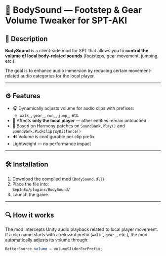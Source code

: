 # 🦶 BodySound — Footstep & Gear Volume Tweaker for SPT-AKI

## 🎯 Description

**BodySound** is a client-side mod for SPT that allows you to **control the volume of local body-related sounds** (footsteps, gear movement, jumping, etc.).

The goal is to enhance audio immersion by reducing certain movement-related audio categories for the local player.

---

## ⚙️ Features

- 🎧 Dynamically adjusts volume for audio clips with prefixes:
  - `walk_`, `gear_`, `run_`, `jump_`, etc.
- 👤 Affects **only the local player** — other entities remain untouched.
- 🔁 Based on Harmony patches on `SoundBank.Play()` and `SoundBank.PickClipsByDistance()`
- 🔊 Volume is configurable per clip prefix
-  Lightweight — no performance impact

---

## 🛠️ Installation

1. Download the compiled mod (`BodySound.dll`)
2. Place the file into:  
   `BepInEx/plugins/BodySound/`
3. Launch the game.

---

## 🔍 How it works

The mod intercepts Unity audio playback related to local player movement.  
If a clip name starts with a relevant prefix (`walk_`, `gear_`, etc.), the mod automatically adjusts its volume through:

```csharp
BetterSource.volume = volumeSliderForPrefix;

